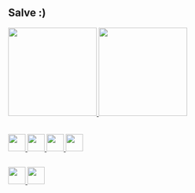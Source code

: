 ## Salve :)

<div>
  <a href="https://www.linkedin.com/in/daniel-vinicius-07a278275/">
  <img height="180em" src="https://github-readme-stats.vercel.app/api?username=daniel-santoss&show_icons=true&theme=dark&include_all_commits=true&count_private=true"/>
  <img height="180em" src="https://github-readme-stats.vercel.app/api/top-langs/?username=daniel-santoss&layout=compact&langs_count=16&theme=dark"/>
</div>
<br>
<br>
<div>
  <img height="35" src="https://img.shields.io/badge/HTML5-E34F26?style=for-the-badge&logo=html5&logoColor=white">
  <img height="35" src="https://img.shields.io/badge/CSS3-1572B6?style=for-the-badge&logo=css3&logoColor=white">
  <img height="35" src="https://img.shields.io/badge/Java-ED8B00?style=for-the-badge&logo=openjdk&logoColor=white">
  <img height="35" src="https://img.shields.io/badge/JavaScript-323330?style=for-the-badge&logo=javascript&logoColor=F7DF1E">
</div>


##


<div>
   <a href = "mailto:danielvinicius.santos7@gmail.com"> <img height="35" src="https://img.shields.io/badge/Gmail-D14836?style=for-the-badge&logo=gmail&logoColor=white"> </a>
  <a href = "https://www.linkedin.com/in/daniel-vinicius-07a278275/"> <img height="35" src="https://img.shields.io/badge/LinkedIn-0077B5?style=for-the-badge&logo=linkedin&logoColor=white">
</div>
